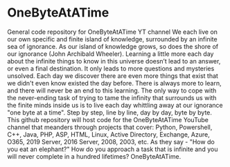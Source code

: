 # OneByteAtATime
General code repository for OneByteAtATime YT channel
We each live on our own specific and finite island of knowledge, surrounded by an infinite sea of ignorance. 
As our island of knowledge grows, so does the shore of our ignorance (John Archibald Wheeler). 
Learning a little more each day about the infinite things to know in this universe doesn’t lead to an answer, or even a final destination. 
It only leads to more questions and mysteries unsolved. 
Each day we discover there are even more things that exist that we didn't even know existed the day before. 
There is always more to learn, and there will never be an end to this learning. 
The only way to cope with the never-ending task of trying to tame the infinity that surrounds us with the finite minds inside us 
is to live each day whittling away at our ignorance "one byte at a time". 
Step by step, line by line, day by day, byte by byte. 
This github repository will host code for the OneByteAtATime YouTube channel that meanders through projects that cover: 
Python, Powershell, C++, Java, PHP, ASP, HTML, Linux, Active Directory, Exchange, Azure, O365, 2019 Server, 2016 Server, 2008, 2003, etc. 
As they say - "How do you eat an elephant?" How do you approach a task that is infinite and you will never complete in a hundred lifetimes? 
OneByteAtATime.
